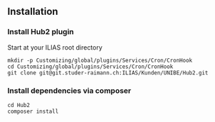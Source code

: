 ## Installation

### Install Hub2 plugin
Start at your ILIAS root directory 

```
mkdir -p Customizing/global/plugins/Services/Cron/CronHook
cd Customizing/global/plugins/Services/Cron/CronHook
git clone git@git.studer-raimann.ch:ILIAS/Kunden/UNIBE/Hub2.git
```

### Install dependencies via composer
```
cd Hub2
composer install
```
